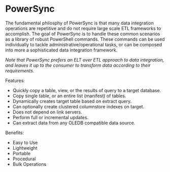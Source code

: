 # PowerSync
The fundamental philosphy of PowerSync is that many data integration operations are repetitive and do not require large scale ETL frameworks to accomplish. The goal of PowerSync is to handle these common scenarios as a library of robust PowerShell commands. These commands can be used individually to tackle administrative/operational tasks, or can be composed into more a sophisticated data integration framework. 

*Note that PowerSync prefers an ELT over ETL approach to data integration, and leaves it up to the consumer to transform data according to their requirements.*

Features:
 - Quickly copy a table, view, or the results of query to a target database.
 - Copy single table, or an entire list (manifest) of tables.
 - Dynamically creates target table based on extract query.
 - Can optionally create clustered columnstore indexes on target.
 - Does not depend on link servers.
 - Perform full or incremental updates.
 - Can extract data from any OLEDB compatible data source.
  
 Benefits:
 - Easy to Use
 - Lightweight
 - Portable
 - Procedural
 - Bulk Operations